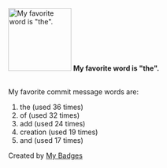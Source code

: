 <img src="https://github.com/my-badges/my-badges/blob/master/src/all-badges/favorite-word/favorite-word.png?raw=true" alt="My favorite word is &quot;the&quot;." title="My favorite word is &quot;the&quot;." width="128">
<strong>My favorite word is &quot;the&quot;.</strong>
<br><br>

My favorite commit message words are:

1. the (used 36 times)
2. of (used 32 times)
3. add (used 24 times)
4. creation (used 19 times)
5. and (used 17 times)


Created by <a href="https://github.com/my-badges/my-badges">My Badges</a>
